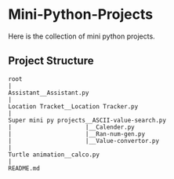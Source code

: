 # Mini-Python-Projects
Here is the collection of mini python projects.

## Project Structure
```
root
|
Assistant__Assistant.py
|
Location Tracket__Location Tracker.py
|
Super mini py projects__ASCII-value-search.py
|                     |__Calender.py
|                     |__Ran-num-gen.py
|                     |__Value-convertor.py
|
Turtle animation__calco.py
|
README.md
```